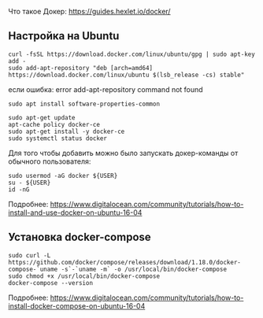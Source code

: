 Что такое Докер: https://guides.hexlet.io/docker/

## Настройка на Ubuntu

```
curl -fsSL https://download.docker.com/linux/ubuntu/gpg | sudo apt-key add -
sudo add-apt-repository "deb [arch=amd64] https://download.docker.com/linux/ubuntu $(lsb_release -cs) stable"
```
если ошибка: error add-apt-repository command not found
```
sudo apt install software-properties-common
```

```
sudo apt-get update
apt-cache policy docker-ce
sudo apt-get install -y docker-ce
sudo systemctl status docker
```

Для того чтобы добавить можно было запускать докер-команды от обычного пользователя:

```
sudo usermod -aG docker ${USER}
su - ${USER}
id -nG
```

Подробнее: https://www.digitalocean.com/community/tutorials/how-to-install-and-use-docker-on-ubuntu-16-04

## Установка docker-compose

```
sudo curl -L https://github.com/docker/compose/releases/download/1.18.0/docker-compose-`uname -s`-`uname -m` -o /usr/local/bin/docker-compose
sudo chmod +x /usr/local/bin/docker-compose
docker-compose --version
```

Подробнее: https://www.digitalocean.com/community/tutorials/how-to-install-docker-compose-on-ubuntu-16-04
